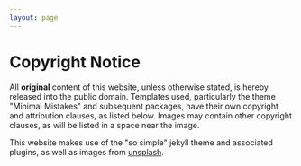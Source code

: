 ```yaml
---
layout: page
---
```

# Copyright Notice
All **original** content of this website, unless otherwise stated, is hereby released into the public domain. Templates used, particularly the theme "Minimal Mistakes" and subsequent packages, have their own copyright and attribution clauses, as listed below. Images may contain other copyright clauses, as will be listed in a space near the image.

This website makes use of the "so simple" jekyll theme and associated plugins, as well as images from [unsplash](unsplash.com).
